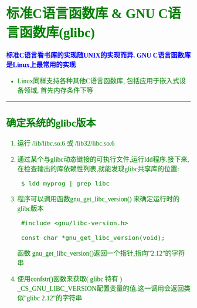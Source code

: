 <font size=4 color=green face="微软雅黑">

# 标准C语言函数库 & GNU C语言函数库(glibc)

**<font color=blue>标准C语言看书库的实现随UNIX的实现而异. GNU C语言函数库是Linux上最常用的实现</font>**

+ Linux同样支持各种其他C语言函数库, 包括应用于嵌入式设备领域, 首先内存条件下等

---

## 确定系统的glibc版本

1. 运行 /lib/libc.so.6 或 /lib32/libc.so.6
2. 通过某个与glibc动态链接的可执行文件,运行ldd程序.接下来,在检查输出的库依赖性列表,就能发现glibc共享库的位置:
	
		$ ldd myprog | grep libc
3. 程序可以调用函数gnu_get_libc_version() 来确定运行时的glibc版本

		#include <gnu/libc-version.h>
		
		const char *gnu_get_libc_version(void);

	函数 gnu_get_libc_version()返回一个指针,指向"2.12"的字符串


4. 使用confstr()函数来获取( glibc 特有 ) _CS_GNU_LIBC_VERSION配置变量的值.这一调用会返回类似"glibc 2.12"的字符串